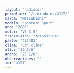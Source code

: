 ```yaml
---
layout: "radiador"
permalink: "/radiadores/4127/"
marca: "Mitsubishi"
modelo: "Montero Sport"
ano: "2008"
motor: "V6 3.5"
transmision: "Automática"
parte: "432483"
clima: "Con clima"
alto: "16 5/8"
ancho: "25 1/8"
observaciones: ""
id: "4127"
---
```


